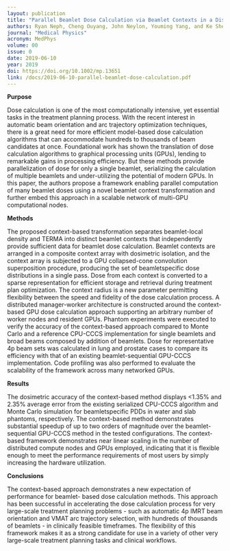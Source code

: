 ```yaml
---
layout: publication
title: "Parallel Beamlet Dose Calculation via Beamlet Contexts in a Distributed Multi-GPU Framework"
authors: Ryan Neph, Cheng Ouyang, John Neylon, Youming Yang, and Ke Sheng
journal: "Medical Physics"
acronym: MedPhys
volume: 00
issue: 0
date: 2019-06-10
year: 2019
doi: https://doi.org/10.1002/mp.13651
link: /docs/2019-06-10-parallel-beamlet-dose-calculation.pdf
---
```

**Purpose**

Dose calculation is one of the most computationally intensive, yet essential tasks in the
treatment planning process. With the recent interest in automatic beam orientation and arc trajectory
optimization techniques, there is a great need for more efficient model-based dose calculation algorithms
that can accommodate hundreds to thousands of beam candidates at once. Foundational work
has shown the translation of dose calculation algorithms to graphical processing units (GPUs), lending
to remarkable gains in processing efficiency. But these methods provide parallelization of dose
for only a single beamlet, serializing the calculation of multiple beamlets and under-utilizing the
potential of modern GPUs. In this paper, the authors propose a framework enabling parallel computation
of many beamlet doses using a novel beamlet context transformation and further embed this
approach in a scalable network of multi-GPU computational nodes.


**Methods**

The proposed context-based transformation separates beamlet-local density and TERMA into
distinct beamlet contexts that independently provide sufficient data for beamlet dose calculation. Beamlet
contexts are arranged in a composite context array with dosimetric isolation, and the context array is
subjected to a GPU collapsed-cone convolution superposition procedure, producing the set of beamletspecific
dose distributions in a single pass. Dose from each context is converted to a sparse representation
for efficient storage and retrieval during treatment plan optimization. The context radius is a new
parameter permitting flexibility between the speed and fidelity of the dose calculation process. A
distributed manager-worker architecture is constructed around the context-based GPU dose calculation
approach supporting an arbitrary number of worker nodes and resident GPUs. Phantom experiments
were executed to verify the accuracy of the context-based approach compared to Monte Carlo and a reference
CPU-CCCS implementation for single beamlets and broad beams composed by addition of
beamlets. Dose for representative 4p beam sets was calculated in lung and prostate cases to compare its
efficiency with that of an existing beamlet-sequential GPU-CCCS implementation. Code profiling was
also performed to evaluate the scalability of the framework across many networked GPUs.

**Results**

The dosimetric accuracy of the context-based method displays <1.35% and 2.35% average
error from the existing serialized CPU-CCCS algorithm and Monte Carlo simulation for beamletspecific
PDDs in water and slab phantoms, respectively. The context-based method demonstrates
substantial speedup of up to two orders of magnitude over the beamlet-sequential GPU-CCCS
method in the tested configurations. The context-based framework demonstrates near linear scaling
in the number of distributed compute nodes and GPUs employed, indicating that it is flexible enough
to meet the performance requirements of most users by simply increasing the hardware utilization.


**Conclusions**

The context-based approach demonstrates a new expectation of performance for beamlet-
based dose calculation methods. This approach has been successful in accelerating the dose calculation
process for very large-scale treatment planning problems - such as automatic 4p IMRT beam
orientation and VMAT arc trajectory selection, with hundreds of thousands of beamlets - in clinically
feasible timeframes. The flexibility of this framework makes it as a strong candidate for use in a
variety of other very large-scale treatment planning tasks and clinical workflows.
